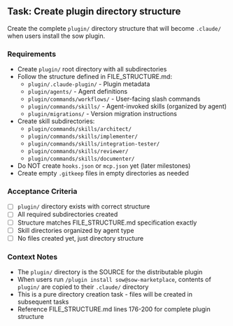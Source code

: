 ## Task: Create plugin directory structure

Create the complete `plugin/` directory structure that will become `.claude/` when users install the sow plugin.

### Requirements

- Create `plugin/` root directory with all subdirectories
- Follow the structure defined in FILE_STRUCTURE.md:
  - `plugin/.claude-plugin/` - Plugin metadata
  - `plugin/agents/` - Agent definitions
  - `plugin/commands/workflows/` - User-facing slash commands
  - `plugin/commands/skills/` - Agent-invoked skills (organized by agent)
  - `plugin/migrations/` - Version migration instructions
- Create skill subdirectories:
  - `plugin/commands/skills/architect/`
  - `plugin/commands/skills/implementer/`
  - `plugin/commands/skills/integration-tester/`
  - `plugin/commands/skills/reviewer/`
  - `plugin/commands/skills/documenter/`
- Do NOT create `hooks.json` or `mcp.json` yet (later milestones)
- Create empty `.gitkeep` files in empty directories as needed

### Acceptance Criteria

- [ ] `plugin/` directory exists with correct structure
- [ ] All required subdirectories created
- [ ] Structure matches FILE_STRUCTURE.md specification exactly
- [ ] Skill directories organized by agent type
- [ ] No files created yet, just directory structure

### Context Notes

- The `plugin/` directory is the SOURCE for the distributable plugin
- When users run `/plugin install sow@sow-marketplace`, contents of `plugin/` are copied to their `.claude/` directory
- This is a pure directory creation task - files will be created in subsequent tasks
- Reference FILE_STRUCTURE.md lines 176-200 for complete plugin structure
